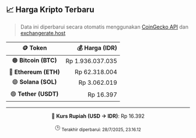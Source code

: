 

<!-- HARGA_KRIPTO -->
## 📈 Harga Kripto Terbaru

> Data ini diperbarui secara otomatis menggunakan [CoinGecko API](https://www.coingecko.com/) dan [exchangerate.host](https://exchangerate.host/)

<div align="center">

| 🪙 Token | 💰 Harga (IDR) |
|:------:|---------------:|
| 🟠 **Bitcoin (BTC)**   | Rp 1.936.037.035 |
| 🔵 **Ethereum (ETH)**  | Rp 62.318.004 |
| 🟣 **Solana (SOL)**    | Rp 3.062.019 |
| 🟢 **Tether (USDT)**   | Rp 16.397 |

---

💱 **Kurs Rupiah (USD → IDR)**: Rp 16.392

🕒 <sub>Terakhir diperbarui: 28/7/2025, 23.16.12</sub>

</div>
<!-- /HARGA_KRIPTO -->